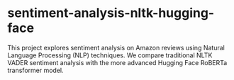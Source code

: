 # sentiment-analysis-nltk-hugging-face
This project explores sentiment analysis on Amazon reviews using Natural Language Processing (NLP) techniques. We compare traditional NLTK VADER sentiment analysis with the more advanced Hugging Face RoBERTa transformer model.
